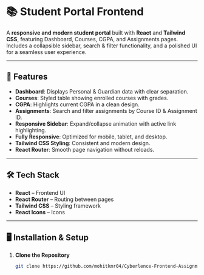 # 📚 Student Portal Frontend

A **responsive and modern student portal** built with **React** and **Tailwind CSS**, featuring Dashboard, Courses, CGPA, and Assignments pages.  
Includes a collapsible sidebar, search & filter functionality, and a polished UI for a seamless user experience.

---

## 🚀 Features
- **Dashboard**: Displays Personal & Guardian data with clear separation.
- **Courses**: Styled table showing enrolled courses with grades.
- **CGPA**: Highlights current CGPA in a clean design.
- **Assignments**: Search and filter assignments by Course ID & Assignment ID.
- **Responsive Sidebar**: Expand/collapse animation with active link highlighting.
- **Fully Responsive**: Optimized for mobile, tablet, and desktop.
- **Tailwind CSS Styling**: Consistent and modern design.
- **React Router**: Smooth page navigation without reloads.

---

## 🛠️ Tech Stack
- **React** – Frontend UI
- **React Router** – Routing between pages
- **Tailwind CSS** – Styling framework
- **React Icons** – Icons

---

## 🖥️ Installation & Setup
1. **Clone the Repository**
   ```bash
   git clone https://github.com/mohitkmr04/Cyberlence-Frontend-Assignment.git

